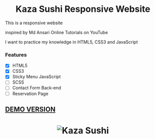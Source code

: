 <h1 align="center">Kaza Sushi Responsive Website</h1>

<p>This is a responsive website</p>
<p>inspired by Md Ansari Online Tutorials on YouTube</p>
<p>I want to practice my knowledge in HTML5, CSS3 and JavaScript</p>

### Features

- [x] HTML5
- [x] CSS3
- [x] Sticky Menu JavaScript
- [ ] SCSS
- [ ] Contact Form Back-end
- [ ] Reservation Page

<h2>
  <a href="https://crisdamacena.com/demo/kazasushi/">DEMO VERSION</a>
</h2>

<h1 align="center">
  <img alt="Kaza Sushi" src="home_website.png" />
</h1>


